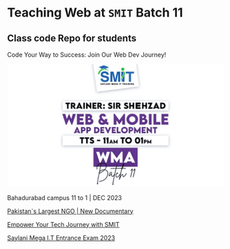 # Teaching Web at `SMIT` Batch 11

## Class code Repo for students

Code Your Way to Success: Join Our Web Dev Journey!

<!-- "Learn Web Development Essentials and Empower Your Skills!" -->

![Class Poster](./imgs/class-poster.jpeg)

Bahadurabad campus 11 to 1 | DEC 2023

[Pakistan`s Largest NGO | New Documentary](https://youtu.be/MIpmnJG0yyc)

[Empower Your Tech Journey with SMIT](https://youtu.be/VcV841p85Ew)

[Saylani Mega I.T Entrance Exam 2023](https://youtu.be/uaaVCBPHOp8)

<!-- Start from Page 363 -->
